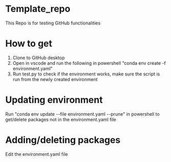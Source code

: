 # Template_repo
This Repo is for testing GitHub functionalities

# How to get
1. Clone to GitHub desktop
2. Open in vscode and run the following in powershell "conda env create -f environment.yaml"
3. Run test.py to check if the environment works, make sure the script is run from the newly created environment

# Updating environment
Run "conda env update --file environment.yaml --prune" in powershell to get/delete packages not in the environment.yaml file

# Adding/deleting packages
Edit the environment.yaml file
